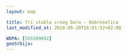 ```yaml
---
layout: map

title: Tri stabla crnog bora – Dobroselica
last_modified_at: 2018-05-20T16:01:52+02:00

WDPA: [555589092]
geoSrbija:
---
```

